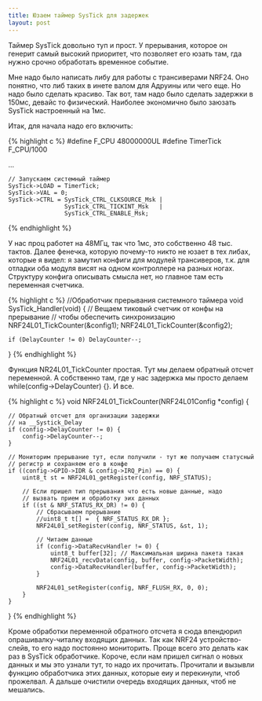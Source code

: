 ```yaml
---
title: Юзаем таймер SysTick для задержек
layout: post
---
```

Таймер SysTick довольно туп и прост. У прерывания, которое он генерит самый высокий приоритет,
что позволяет его юзать там, гда нужно срочно обработать временное событие.

<!-- more -->

Мне надо было написать либу для работы с трансиверами NRF24. Оно понятно, что либ таких в инете валом
для Адруины или чего еще. Но надо было сделать красиво. Так вот, там надо было сделать задержки в 150мс,
девайс то физический. Наиболее экономично было заюзать SysTick настроенный на 1мс.

Итак, для начала надо его включить:

{% highlight c %}
#define F_CPU 		48000000UL
#define TimerTick	F_CPU/1000

...

	// Запускаем системный таймер
	SysTick->LOAD = TimerTick;
	SysTick->VAL = 0;
	SysTick->CTRL =	SysTick_CTRL_CLKSOURCE_Msk |
	                SysTick_CTRL_TICKINT_Msk   |
	                SysTick_CTRL_ENABLE_Msk;
{% endhighlight %}

У нас проц работет на 48МГц, так что 1мс, это собственно 48 тыс. тактов. Далее фенечка, которую почему-то
никто не юзает в тех либах, которые я видел: я замутил конфиги для модулей трансиверов, т.к. для отладки
оба модуля висят на одном контроллере на разных ногах. Структуру конфига описывать смысла нет, но главное 
там есть переменная счетчика.


{% highlight c %}
//Обработчик прерывания системного таймера
void SysTick_Handler(void)
{
	// Вещаем тиковый счетчик от конфы на прерывание
	// чтобы обеспечить синхронизацию
	NRF24L01_TickCounter(&config1);
	NRF24L01_TickCounter(&config2);

	if (DelayCounter != 0) DelayCounter--;
}
{% endhighlight %}

Функция NR24L01_TickCounter простая. Тут мы делаем обратный отсчет переменной. А собственно там,
где у нас задержка мы просто делаем while(config->DelayCounter) {}. И все.

{% highlight c %}
void NRF24L01_TickCounter(NRF24L01Config *config) {

	// Обратный отсчет для организации задержки
	// на __Systick_Delay
	if (config->DelayCounter != 0) {
		config->DelayCounter--;
	}

	// Мониторим прерывание тут, если получили - тут же получаем статусный
	// регистр и сохраняем его в конфе
	if ((config->GPIO->IDR & config->IRQ_Pin) == 0) {
		uint8_t st = NRF24L01_getRegister(config, NRF_STATUS);

		// Если пришел тип прерывания что есть новые данные, надо
		// вызвать прием и обработку эих данных
		if ((st & NRF_STATUS_RX_DR) != 0) {
			// Сбрасываем прерывание
			//uint8_t t[] =  { NRF_STATUS_RX_DR };
			NRF24L01_setRegister(config, NRF_STATUS, &st, 1);

			// Читаем данные
			if (config->DataRecvHandler != 0) {
				uint8_t buffer[32];	// Максимальная ширина пакета такая
				NRF24L01_recvData(config, buffer, config->PacketWidth);
				config->DataRecvHandler(buffer, config->PacketWidth);
			}

			NRF24L01_setRegister(config, NRF_FLUSH_RX, 0, 0);
		}
	}
}
{% endhighlight %}

Кроме обработки переменной обратного отсчета я сюда впендюрил опрашивалку-читалку входящих данных.
Так как NRF24 устройство-слейв, то его надо постоянно мониторить. Проще всего это делать как раз в
SysTick обработчике. Короче, если нам пришел сигнал о новых данных и мы это узнали тут, то надо их 
прочитать. Прочитали и вызывли функцию обработчика этих данных, которые еиу и перекинули, чтоб прожелвал.
А дальше очистили очередь входящих данных, чтоб не мешались.
